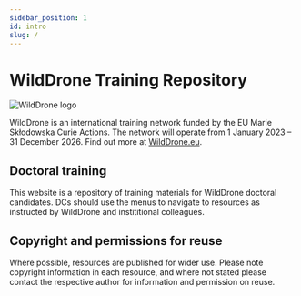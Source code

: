 ```yaml
---
sidebar_position: 1
id: intro
slug: /
---
```


# WildDrone Training Repository

![WildDrone logo](/img/WildDrone_Detailed_logo_300px.png)

WildDrone is an international training network funded by the EU Marie Skłodowska Curie Actions. The network will operate from 1 January 2023 – 31 December 2026. Find out more at [WildDrone.eu](https://wilddrone.eu).

##  Doctoral training

This website is a repository of training materials for WildDrone doctoral candidates. DCs should use the menus to navigate to resources as instructed by WildDrone and instititional colleagues.

## Copyright and permissions for reuse

 Where possible, resources are published for wider use. Please note copyright information in each resource, and where not stated please contact the respective author for information and permission on reuse.